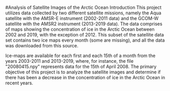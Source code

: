 #Analysis of Satellite Images of the Arctic Ocean
Introduction
This project utilizes data collected by two different satellite missions, namely the Aqua satellite with the AMSR-E instrument (2002-2011 data) and the GCOM-W satellite with the AMSR2 instrument (2013-2019 data). The data comprises of maps showing the concentration of ice in the Arctic Ocean between 2002 and 2019, with the exception of 2012. This subset of the satellite data set contains two ice maps every month (some are missing), and all the data was downloaded from this source.

Ice-maps are available for each first and each 15th of a month from the years 2003-2011 and 2013-2019, where, for instance, the file "20080415.npy" represents data for the 15th of April 2008. The primary objective of this project is to analyze the satellite images and determine if there has been a decrease in the concentration of ice in the Arctic Ocean in recent years.
